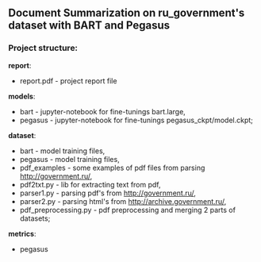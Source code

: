 ## Document Summarization on ru_government's dataset with BART and Pegasus

### Project structure:

**report**:
- 	report.pdf - project report file

**models**:
-	bart    - jupyter-notebook for fine-tunings bart.large,
-	pegasus - jupyter-notebook for fine-tunings pegasus_ckpt/model.ckpt;

**dataset**:
-	bart    - model training files,
-	pegasus - model training files,
-	pdf_examples - some examples of pdf files from parsing http://government.ru/,
-	pdf2txt.py - lib for extracting text from pdf,
-	parser1.py - parsing pdf's from http://government.ru/,
-	parser2.py - parsing html's from http://archive.government.ru/,
-	pdf_preprocessing.py - pdf preprocessing and merging 2 parts of datasets;

**metrics**:
-	pegasus
